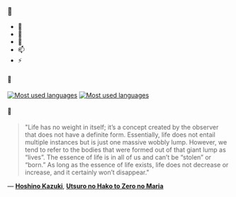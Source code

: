 ### 👋

- 🔭
- 🌱
- 💬
- 📫
- ⚡

#### 🧏

[![Most used languages](https://github-readme-stats-aynah.vercel.app/api/top-langs/?username=aynh&theme=solarized-dark&langs_count=6&layout=compact&hide_title=true)](https://github.com/anuraghazra/github-readme-stats#gh-dark-mode-only)
[![Most used languages](https://github-readme-stats-aynah.vercel.app/api/top-langs/?username=aynh&theme=solarized-light&langs_count=6&layout=compact&hide_title=true)](https://github.com/anuraghazra/github-readme-stats#gh-light-mode-only)

#### 💬

> "Life has no weight in itself; it’s a concept created by the observer that does not have a definite form. Essentially, life does not entail multiple instances but is just one massive wobbly lump. However, we tend to refer to the bodies that were formed out of that giant lump as “lives”. The essence of life is in all of us and can’t be “stolen” or “born.” As long as the essence of life exists, life does not decrease or increase, and it certainly won’t disappear."

&mdash; [**Hoshino Kazuki**](https://myanimelist.net/character.php?q=Hoshino%20Kazuki&cat=character), [**Utsuro no Hako to Zero no Maria**](https://myanimelist.net/search/all?q=Utsuro%20no%20Hako%20to%20Zero%20no%20Maria&cat=all)
